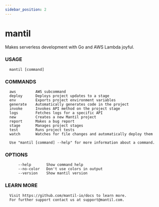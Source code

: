 ```yaml
---
sidebar_position: 2
---
```


# mantil

Makes serverless development with Go and AWS Lambda joyful.

### USAGE
```
  mantil [command]
```
### COMMANDS
```
  aws         AWS subcommand
  deploy      Deploys project updates to a stage
  env         Exports project environment variables
  generate    Automatically generates code in the project
  invoke      Invokes API method on the project stage
  logs        Fetches logs for a specific API
  new         Creates a new Mantil project
  report      Makes a bug report
  stage       Manages project stages
  test        Runs project tests
  watch       Watches for file changes and automatically deploy them

  Use "mantil [command] --help" for more information about a command.
```
### OPTIONS
```
      --help       Show command help
      --no-color   Don't use colors in output
      --version    Show mantil version
```
### LEARN MORE
```
  Visit https://github.com/mantil-io/docs to learn more.
  For further support contact us at support@mantil.com.
```
